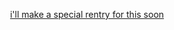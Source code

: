 <p align="center">
  <a href="https://rentry.co/holyspawn><img src="https://files.catbox.moe/b4bfli.jpeg">
</p>
<p align="center">
 i'll make a special rentry for this soon
</p>
